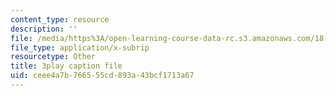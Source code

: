 ```yaml
---
content_type: resource
description: ''
file: /media/https%3A/open-learning-course-data-rc.s3.amazonaws.com/18-404j-theory-of-computation-fall-2020/ceee4a7b766555cd893a43bcf1713a67_aVv9WXwW95w.vtt
file_type: application/x-subrip
resourcetype: Other
title: 3play caption file
uid: ceee4a7b-7665-55cd-893a-43bcf1713a67
---
```

